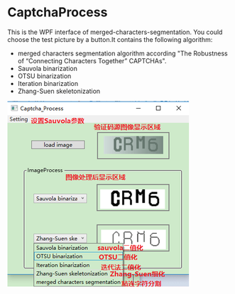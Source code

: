 # CaptchaProcess
This is the WPF interface of merged-characters-segmentation. You could choose the test picture by a button.It contains the following algorithm:
* merged characters segmentation algorithm according "The Robustness of “Connecting Characters Together” CAPTCHAs".
* Sauvola binarization
* OTSU binarization
* Iteration binarization
* Zhang-Suen skeletonization

![The interface of CaptchaProcess](https://github.com/livezingy/CaptchaProcess/blob/master/CaptchaProcess.png)



